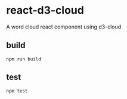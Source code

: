 # react-d3-cloud
A word cloud react component using d3-cloud

## build
```
npm run build
```

## test
```
npm test
```
